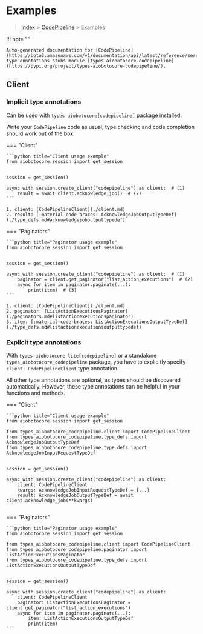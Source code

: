 # Examples

> [Index](../README.md) > [CodePipeline](./README.md) > Examples

!!! note ""

    Auto-generated documentation for [CodePipeline](https://boto3.amazonaws.com/v1/documentation/api/latest/reference/services/codepipeline.html#CodePipeline)
    type annotations stubs module [types-aiobotocore-codepipeline](https://pypi.org/project/types-aiobotocore-codepipeline/).

## Client

### Implicit type annotations

Can be used with `types-aiobotocore[codepipeline]` package installed.

Write your `CodePipeline` code as usual,
type checking and code completion should work out of the box.



=== "Client"

    ```python title="Client usage example"
    from aiobotocore.session import get_session


    session = get_session()

    async with session.create_client("codepipeline") as client:  # (1)
        result = await client.acknowledge_job()  # (2)
    ```

    1. client: [CodePipelineClient](./client.md)
    2. result: [:material-code-braces: AcknowledgeJobOutputTypeDef](./type_defs.md#acknowledgejoboutputtypedef) 



=== "Paginators"

    ```python title="Paginator usage example"
    from aiobotocore.session import get_session


    session = get_session()

    async with session.create_client("codepipeline") as client:  # (1)
        paginator = client.get_paginator("list_action_executions")  # (2)
        async for item in paginator.paginate(...):
            print(item)  # (3)
    ```

    1. client: [CodePipelineClient](./client.md)
    2. paginator: [ListActionExecutionsPaginator](./paginators.md#listactionexecutionspaginator)
    3. item: [:material-code-braces: ListActionExecutionsOutputTypeDef](./type_defs.md#listactionexecutionsoutputtypedef) 




### Explicit type annotations

With `types-aiobotocore-lite[codepipeline]`
or a standalone `types_aiobotocore_codepipeline` package, you have to explicitly specify
`client: CodePipelineClient` type annotation.

All other type annotations are optional, as types should be discovered automatically.
However, these type annotations can be helpful in your functions and methods.


=== "Client"

    ```python title="Client usage example"
    from aiobotocore.session import get_session

    from types_aiobotocore_codepipeline.client import CodePipelineClient
    from types_aiobotocore_codepipeline.type_defs import AcknowledgeJobOutputTypeDef
    from types_aiobotocore_codepipeline.type_defs import AcknowledgeJobInputRequestTypeDef


    session = get_session()

    async with session.create_client("codepipeline") as client:
        client: CodePipelineClient
        kwargs: AcknowledgeJobInputRequestTypeDef = {...}
        result: AcknowledgeJobOutputTypeDef = await client.acknowledge_job(**kwargs)
    ```



=== "Paginators"

    ```python title="Paginator usage example"
    from aiobotocore.session import get_session

    from types_aiobotocore_codepipeline.client import CodePipelineClient
    from types_aiobotocore_codepipeline.paginator import ListActionExecutionsPaginator
    from types_aiobotocore_codepipeline.type_defs import ListActionExecutionsOutputTypeDef


    session = get_session()

    async with session.create_client("codepipeline") as client:
        client: CodePipelineClient
        paginator: ListActionExecutionsPaginator = client.get_paginator("list_action_executions")
        async for item in paginator.paginate(...):
            item: ListActionExecutionsOutputTypeDef
            print(item)
    ```



